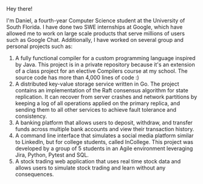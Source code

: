 Hey there! 

I'm Daniel, a fourth-year Computer Science student at the University of South Florida.
I have done two SWE internships at Google, which have allowed me to work on large scale products that serve millions of users such as Google Chat.
Additionally, I have worked on several group and personal projects such as:
  1) A fully functional compiler for a custom programming language inspired by Java. This project is in a private repository because it's an extension of a class project for an elective Compilers course at my school. The source code has more than 4,000 lines of code :)
  2) A distributed key-value storage service written in Go. The project contains an implementation of the Raft consensus algorithm for state replication. It can recover from server crashes and network partitions by keeping a log of all operations applied on the primary replica, and sending them to all other services to achieve fault tolerance and consistency.
  3) A banking platform that allows users to deposit, withdraw, and transfer funds across multiple bank accounts and view their transaction history.
  4) A command line interface that simulates a social media platform similar to LinkedIn, but for college students, called InCollege. This project was developed by a group of 5 students in an Agile environment leveraging Jira, Python, Pytest and SQL.
  5) A stock trading web application that uses real time stock data and allows users to simulate stock trading and learn without any consequences. 




<!---
daniel19e/daniel19e is a ✨ special ✨ repository because its `README.md` (this file) appears on your GitHub profile.
You can click the Preview link to take a look at your changes.
--->
